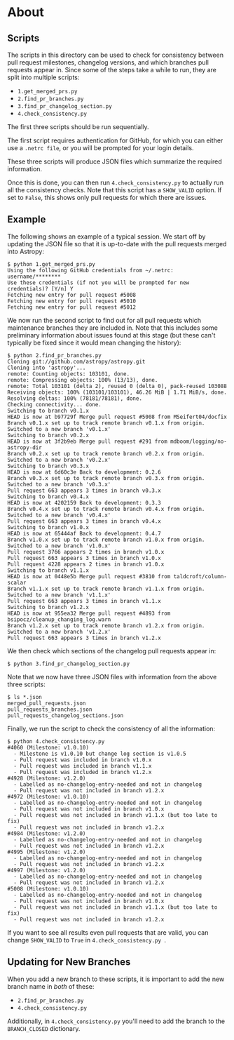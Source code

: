 About
=====

Scripts
-------

The scripts in this directory can be used to check for consistency between pull
request milestones, changelog versions, and which branches pull requests appear
in. Since some of the steps take a while to run, they are split into multiple
scripts:

* ``1.get_merged_prs.py``
* ``2.find_pr_branches.py``
* ``3.find_pr_changelog_section.py``
* ``4.check_consistency.py``

The first three scripts should be run sequentially.

The first script requires authentication for GitHub, for which you can either
use a ``.netrc file``, or you will be prompted for your login details.

These three scripts will produce JSON files which summarize
the required information.

Once this is done, you can then run ``4.check_consistency.py`` to actually run
all the consistency checks. Note that this script has a ``SHOW_VALID`` option.
If set to `False`, this shows only pull requests for which there are issues.

Example
-------

The following shows an example of a typical session. We start off by updating
the JSON file so that it is up-to-date with the pull requests merged into
Astropy:

    $ python 1.get_merged_prs.py 
    Using the following GitHub credentials from ~/.netrc: username/********
    Use these credentials (if not you will be prompted for new credentials)? [Y/n] Y
    Fetching new entry for pull request #5008
    Fetching new entry for pull request #5010
    Fetching new entry for pull request #5012

We now run the second script to find out for all pull requests which
maintenance branches they are included in. Note that this includes some
preliminary information about issues found at this stage (but these can't
typically be fixed since it would mean changing the history):

    $ python 2.find_pr_branches.py 
    Cloning git://github.com/astropy/astropy.git
    Cloning into 'astropy'...
    remote: Counting objects: 103101, done.
    remote: Compressing objects: 100% (13/13), done.
    remote: Total 103101 (delta 2), reused 0 (delta 0), pack-reused 103088
    Receiving objects: 100% (103101/103101), 46.26 MiB | 1.71 MiB/s, done.
    Resolving deltas: 100% (78181/78181), done.
    Checking connectivity... done.
    Switching to branch v0.1.x
    HEAD is now at b97729f Merge pull request #5008 from MSeifert04/docfix
    Branch v0.1.x set up to track remote branch v0.1.x from origin.
    Switched to a new branch 'v0.1.x'
    Switching to branch v0.2.x
    HEAD is now at 3f2b9eb Merge pull request #291 from mdboom/logging/no-astropy-dir
    Branch v0.2.x set up to track remote branch v0.2.x from origin.
    Switched to a new branch 'v0.2.x'
    Switching to branch v0.3.x
    HEAD is now at 6d60c3e Back to development: 0.2.6
    Branch v0.3.x set up to track remote branch v0.3.x from origin.
    Switched to a new branch 'v0.3.x'
    Pull request 663 appears 3 times in branch v0.3.x
    Switching to branch v0.4.x
    HEAD is now at 4202159 Back to development: 0.3.3
    Branch v0.4.x set up to track remote branch v0.4.x from origin.
    Switched to a new branch 'v0.4.x'
    Pull request 663 appears 3 times in branch v0.4.x
    Switching to branch v1.0.x
    HEAD is now at 65444af Back to development: 0.4.7
    Branch v1.0.x set up to track remote branch v1.0.x from origin.
    Switched to a new branch 'v1.0.x'
    Pull request 3766 appears 2 times in branch v1.0.x
    Pull request 663 appears 3 times in branch v1.0.x
    Pull request 4228 appears 2 times in branch v1.0.x
    Switching to branch v1.1.x
    HEAD is now at 0448e5b Merge pull request #3810 from taldcroft/column-scalar
    Branch v1.1.x set up to track remote branch v1.1.x from origin.
    Switched to a new branch 'v1.1.x'
    Pull request 663 appears 3 times in branch v1.1.x
    Switching to branch v1.2.x
    HEAD is now at 955ea32 Merge pull request #4893 from bsipocz/cleanup_changing_log.warn
    Branch v1.2.x set up to track remote branch v1.2.x from origin.
    Switched to a new branch 'v1.2.x'
    Pull request 663 appears 3 times in branch v1.2.x

We then check which sections of the changelog pull requests appear in:

    $ python 3.find_pr_changelog_section.py 
    
Note that we now have three JSON files with information from the above three
scripts:

    $ ls *.json
    merged_pull_requests.json
    pull_requests_branches.json
    pull_requests_changelog_sections.json
    
Finally, we run the script to check the consistency of all the information:

    $ python 4.check_consistency.py 
    #4060 (Milestone: v1.0.10)
      - Milestone is v1.0.10 but change log section is v1.0.5
      - Pull request was included in branch v1.0.x
      - Pull request was included in branch v1.1.x
      - Pull request was included in branch v1.2.x
    #4928 (Milestone: v1.2.0)
      - Labelled as no-changelog-entry-needed and not in changelog
      - Pull request was not included in branch v1.2.x
    #4972 (Milestone: v1.0.10)
      - Labelled as no-changelog-entry-needed and not in changelog
      - Pull request was not included in branch v1.0.x
      - Pull request was not included in branch v1.1.x (but too late to fix)
      - Pull request was not included in branch v1.2.x
    #4984 (Milestone: v1.2.0)
      - Labelled as no-changelog-entry-needed and not in changelog
      - Pull request was not included in branch v1.2.x
    #4995 (Milestone: v1.2.0)
      - Labelled as no-changelog-entry-needed and not in changelog
      - Pull request was not included in branch v1.2.x
    #4997 (Milestone: v1.2.0)
      - Labelled as no-changelog-entry-needed and not in changelog
      - Pull request was not included in branch v1.2.x
    #5008 (Milestone: v1.0.10)
      - Labelled as no-changelog-entry-needed and not in changelog
      - Pull request was not included in branch v1.0.x
      - Pull request was not included in branch v1.1.x (but too late to fix)
      - Pull request was not included in branch v1.2.x

If you want to see all results even pull requests that are valid, you can change
``SHOW_VALID`` to ``True`` in ``4.check_consistency.py ``.

Updating for New Branches
-------------------------

When you add a new branch to these scripts, it is important to add the new 
branch name in *both* of these:

* ``2.find_pr_branches.py``
* ``4.check_consistency.py``

Additionally, in ``4.check_consistency.py`` you'll need to add the branch to
the ``BRANCH_CLOSED`` dictionary.